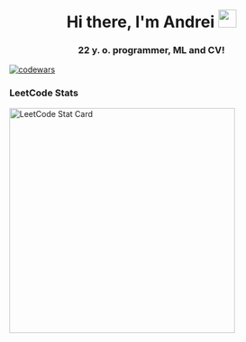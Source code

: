 <h1 align="center">Hi there, I'm Andrei</a> 
<img src="https://github.com/blackcater/blackcater/raw/main/images/Hi.gif" height="32"/></h1>
<h3 align="center">22 y. o. programmer, ML and CV!</h3>

[![codewars](https://www.codewars.com/users/HunterNoob/badges/small)](https://www.codewars.com/users/HunterNoob)

### LeetCode Stats
<a href="https://github.com/JamessWorld/leetcode-stats">
  <img alt="LeetCode Stat Card" src="https://leetcode-stats-six.vercel.app/?username=JamessWorld&theme=dark" width="400"/>
</a>

